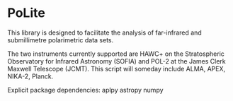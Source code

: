 # PoLite
This library is designed to facilitate the analysis of far-infrared and 
submillimetre polarimetric data sets. 

The two instruments currently supported are HAWC+ on the Stratospheric 
Observatory for Infrared Astronomy (SOFIA) and POL-2 at the James Clerk Maxwell
Telescope (JCMT). This script will someday include ALMA, APEX, NIKA-2, Planck.

Explicit package dependencies:
aplpy
astropy
numpy
